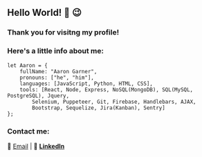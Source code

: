 ## Hello World! 👋  :wink:
### Thank you for visitng my profile!

### Here's a little info about me:
```
let Aaron = {
    fullName: "Aaron Garner",
    pronouns: ["he", "him"],
    languages: [JavaScript, Python, HTML, CSS],
    tools: [React, Node, Express, NoSQL(MongoDB), SQL(MySQL, PostgreSQL), Jquery, 
        Selenium, Puppeteer, Git, Firebase, Handlebars, AJAX, 
        Bootstrap, Sequelize, Jira(Kanban), Sentry]
};
```
### Contact me:

:e-mail: [Email](mailto:aaron.garner.1982@gmail.com "Aaron Garner's Email")  |  :link: [**LinkedIn**](https://www.linkedin.com/in/aaron-garner-53066346/ "Aaron Garner's LinedIn")
